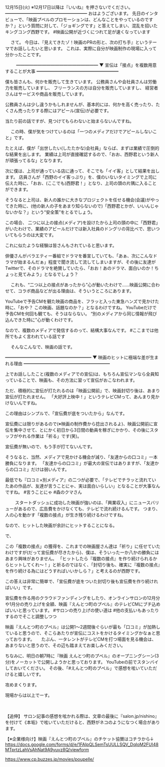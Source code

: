 12月15日(火) ※12月17日以降は『いいね』を押さないでください。
━━━━━━━━━━━━━━━━━━━
おはようございます。
先日のインタビューで、「映画プペルのプロモーションは、どんなことをやっているのですか？」という質問に対して、「ジョギングです」と答えてしまい、混乱を招いたキングコング西野です。
#映画公開が近づくにつれて足が速くなっています
　

　
さて。
今日は、『見えてきたゾ！映画のPRの形と、次の打ち手』というテーマでお話ししたいと思います。
これは、実際に自分が映画制作の現場に入って分かったことです。

　
　
━━━━━━━━━━━━━━━━━━━
▼ 宣伝は「接点」を複数用意することが大事
━━━━━━━━━━━━━━━━━━━

僕も皆さんも、何かを販売して生きています。
公務員さんや会社員さんは労働力を販売していますし、
フリーランスの方は自分を販売していますし、
経営者さんはサービスや商品を販売しています。

公務員さんは少し違うかもしれませんが、基本的には、何かを高く売ったり、たくさん売ったりする際にはアピール(宣伝)が必要です。

当たり前の話ですが、見つけてもらわないと始まらないんですね。

　
この時、僕が気をつけているのは「一つのメディアだけでアピールしないこと」です。

たとえば、僕が「出世したい(したたかな)会社員」ならば、まずは業績で圧倒的な結果を出します。
業績は上司が直接確認するので、「おお、西野君という新人が頑張ってるな」となります。

次に僕は、上司が通っている店に通って、そこでも「イイ客」として結果を出します。
店員さんが「西野のイイ客っぷり」を、僕のいないタイミングで上司に伝えた時に、「おお、(ここでも)西野君！」となり、上司の頭の片隅に入ることができます。

そうなると上司は、新人の誰かに大きなプロジェクトを任せる機会(会議)がやってきた時に、(他の新人の子をあまり知らないので)「西野君とかが、いいんじゃないかな？」という“安全策”をとるでしょう。

この場合、
二つに以上の接点(メディア)を設けたから上司の頭の中に「西野君」がいたわけで、業績のアピールだけでは新入社員のドングリの背比べで、思いついてもらうのは大変です。

これに似たような経験は皆さんもされていると思います。

俳優さんがバラエティー番組でドラマを番宣していても、「あぁ、次にこんなドラマが始まるんだぁ」程度で聞き流して流してしまいますが、その後に友達がTwitterで、そのドラマを絶賛していたら、「おお！あのドラマ、面白いのか！ちょっと見てみよう」となるでしょう？

　
これも、“二つ以上の接点があったから”心が動いたわけで……映画公開に合わせて、コラボ商品などが出る理由は、そういうところにあります。

YouTubeで予告CMを観た映画の商品を、フラッと入った東急ハンズで見かけた時に、「おや？ この映画、話題なのか？」となるわけですね。
YouTubeだけで予告CMを何回も観ても、そうはならない。
“別のメディアから同じ情報が飛び込んできた時に”心が動くわけです。

なので、複数のメディアで発信するのって、結構大事なんです。
#ここまでは他所でもよく言われている話です

　
そんなこんなで、映画の話です。



━━━━━━━━━━━━━━━━━━━━
▼ 映画のヒットに極端な差が生まれる理由
━━━━━━━━━━━━━━━━━━━━

上でお話ししたこと(複数のメディアでの宣伝)は、もちろん宣伝マンなら全員知っていることで、映画も、その方法に習って宣伝がおこなわれます。

ただ、積極的に宣伝が打たれるのは「映画公開前」で、映画封切り後は、あまり宣伝が打たれません。
「大好評上映中！」というテレビCMって、あんまり見かけないんですね。

この理由はシンプルで、「宣伝費が底をついたから」なんです。

宣伝費には限りがあるので(※映画の制作費から捻出されるよ)、映画公開前に宣伝を集中させて、とにかく初日から3日間の動員を稼ぎにかかり、その後にスタッフがやれる作業は「祈る」です(笑)。

宣伝費が無いので、もう手が打てないんです。

そうなると、当然、メディアで見かける機会が減り、「友達からの口コミ」一本勝負になります。
「友達からの口コミ」が最大の宣伝ではありますが、「友達からの口コミ」だけは弱いんです。

最低でも『口コミ×別メディア』の二つが必要で、「テレビでチラッと流れていたあの作品が、友達が言うことにゃ、実は面白いらしい」となることが大事なんですね。
#言うことにゃ
#森のクマさん

　　
スタートダッシュに成功した映画が強いのは、「興業収入」にニュースバリューがあるので、広告費をかけなくても、テレビで流れ続けるんです。
つまり、人の心を動かす「複数の接点」が生き残り続けるわけですね。

なので、ヒットした映画が余計にヒットすることになる。

で、

この「複数の接点」の獲得を、これまでの映画屋さん達は「祈り」に任せていたわけですが(だって宣伝費が尽きたから)、僕は、そういった一か八かの勝負にはあまり興味がありません。
「ヒットしたら『複数の接点』を作り続けられるからヒットしてくれ～！」と祈るのではなく、「封切り後も、確実に『複数の接点』を作り続ける為にはどうすればいいかしら？」と考えるのが西野です。

この答えは非常に簡単で、「宣伝費が底をついた封切り後も宣伝費を作り続ければいい」です。

宣伝費を作る用のクラウドファンディングをしたり、オンラインサロンの12月分や1月分の売り上げを全額、映画『えんとつ町のプペル』のテレビCMにブチ込めばいいと思っています。
#サロンの売り上げの使い道は
#他の支払いもあったりするのでそこと調整しつつ
　

映画『えんとつ町のプペル』は公開1～2週間後ぐらいが最も「口コミ」が加熱していると思うので、そこらあたりが宣伝にコストをかけるタイミングかなぁと思っております。
　
たぶん、一タレントがテレビCMを打つ場面を見る機会は、あまりないと思うので、その辺も踏まえてお楽しみください。

ちなみに、明日の朝7時に『映画 えんとつ町のプペル』のオープニングシーン(3分)をノーカットで公開しようかと思っております。
YouTubeの前でスタンバイしておいてください。
その後、「#えんとつ町のプペル」で感想を呟いていただけると嬉しいです。

攻めまくります。

現場からは以上でーす。

　
　

【追伸】
サロン記事の感想を呟かれる際は、文章の最後に『salon.jp/nishino』を付けて《本垢》で呟いていただけると、西野がネコのようになつく場合があります。

【※企業様向け】映画『えんとつ町のプペル』のチケット協賛はコチラから↓
https://docs.google.com/forms/d/e/1FAIpQLSemTsUULLSQV_DqIoM2FUI48MTprtzLahVsAhNat9A9yuvz8Q/viewform

https://www.cp.buzzes.jp/movies/poupelle/
